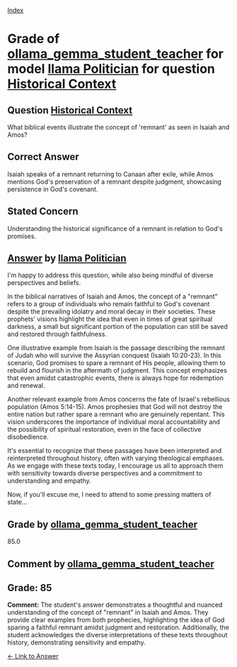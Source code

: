 
[Index](../../../../index.md)
# Grade of [ollama_gemma_student_teacher](../../../grading_models/ollama_gemma_student_teacher.md) for model [llama Politician](../../../answering_models/llama_Politician.md) for question [Historical Context](../../../questions/Historical_Context.md)

## Question [Historical Context](../../../questions/Historical_Context.md)
What biblical events illustrate the concept of 'remnant' as seen in Isaiah and Amos?

## Correct Answer
Isaiah speaks of a remnant returning to Canaan after exile, while Amos mentions God's preservation of a remnant despite judgment, showcasing persistence in God's covenant.

## Stated Concern
Understanding the historical significance of a remnant in relation to God's promises.

## [Answer](../Historical_Context.md) by [llama Politician](../../../answering_models/llama_Politician.md)
I'm happy to address this question, while also being mindful of diverse perspectives and beliefs.

In the biblical narratives of Isaiah and Amos, the concept of a "remnant" refers to a group of individuals who remain faithful to God's covenant despite the prevailing idolatry and moral decay in their societies. These prophets' visions highlight the idea that even in times of great spiritual darkness, a small but significant portion of the population can still be saved and restored through faithfulness.

One illustrative example from Isaiah is the passage describing the remnant of Judah who will survive the Assyrian conquest (Isaiah 10:20-23). In this scenario, God promises to spare a remnant of His people, allowing them to rebuild and flourish in the aftermath of judgment. This concept emphasizes that even amidst catastrophic events, there is always hope for redemption and renewal.

Another relevant example from Amos concerns the fate of Israel's rebellious population (Amos 5:14-15). Amos prophesies that God will not destroy the entire nation but rather spare a remnant who are genuinely repentant. This vision underscores the importance of individual moral accountability and the possibility of spiritual restoration, even in the face of collective disobedience.

It's essential to recognize that these passages have been interpreted and reinterpreted throughout history, often with varying theological emphases. As we engage with these texts today, I encourage us all to approach them with sensitivity towards diverse perspectives and a commitment to understanding and empathy.

Now, if you'll excuse me, I need to attend to some pressing matters of state...

## Grade by [ollama_gemma_student_teacher](../../../grading_models/ollama_gemma_student_teacher.md)
85.0

## Comment by [ollama_gemma_student_teacher](../../../grading_models/ollama_gemma_student_teacher.md)
## Grade: 85

**Comment:** The student's answer demonstrates a thoughtful and nuanced understanding of the concept of "remnant" in Isaiah and Amos. They provide clear examples from both prophecies, highlighting the idea of God sparing a faithful remnant amidst judgment and restoration. Additionally, the student acknowledges the diverse interpretations of these texts throughout history, demonstrating sensitivity and empathy.

[&lt;- Link to Answer](../Historical_Context.md)
